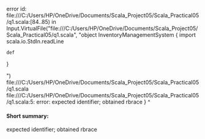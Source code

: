 error id: file:///C:/Users/HP/OneDrive/Documents/Scala_Project05/Scala_Practical05/q1.scala:[84..85) in Input.VirtualFile("file:///C:/Users/HP/OneDrive/Documents/Scala_Project05/Scala_Practical05/q1.scala", "object InventoryManagementSystem {
    import scala.io.StdIn.readLine

    def 
}

")
file:///C:/Users/HP/OneDrive/Documents/Scala_Project05/Scala_Practical05/q1.scala
file:///C:/Users/HP/OneDrive/Documents/Scala_Project05/Scala_Practical05/q1.scala:5: error: expected identifier; obtained rbrace
}
^
#### Short summary: 

expected identifier; obtained rbrace